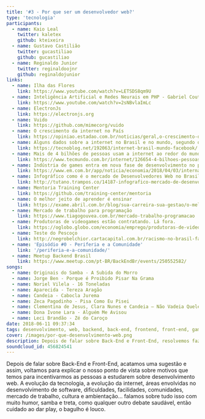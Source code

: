 ```yaml
---
title: '#3 - Por que ser um desenvolvedor web?'
type: 'tecnologia'
participants:
  - name: Kaio Leal
    twitter: kaletex
    github: kteixeira
  - name: Gustavo Castilião
    twitter: gucastiliao
    github: gucastiliao
  - name: Reginaldo Junior
    twitter: reginaldoojnr
    github: reginaldojunior
links:
  - name: Ilha das Flores
    link: https://www.youtube.com/watch?v=LETSDS8qm9U
  - name: Inteligência Artificial e Redes Neurais em PHP - Gabriel Couto
    link: https://www.youtube.com/watch?v=2sNBvlaImLc
  - name: ElectronJs
    link: https://electronjs.org
  - name: Vuido
    link: https://github.com/mimecorg/vuido
  - name: O crescimento da internet no País
    link: https://opiniao.estadao.com.br/noticias/geral,o-crescimento-da-internet-no-pais,70002051911
  - name: Alguns dados sobre a internet no Brasil e no mundo, segundo o Facebook
    link: https://tecnoblog.net/192063/internet-brasil-mundo-facebook/
  - name: Mais de 4 bilhões de pessoas usam a internet ao redor do mundo
    link: https://www.tecmundo.com.br/internet/126654-4-bilhoes-pessoas-usam-internet-no-mundo.htm
  - name: Indústria de games entra em nova fase de desenvolvimento no país
    link: https://www.em.com.br/app/noticia/economia/2018/04/03/internas_economia,948556/industria-de-games-entra-em-nova-fase-de-desenvolvimento-no-pais.shtml
  - name: Infográfico como é o mercado de Desenvolvedores Web no Brasil?
    link: http://tutano.trampos.co/14187-infografico-mercado-de-desenvolvimento-brasil/
  - name: Mentoria Training Center
    link: https://github.com/training-center/mentoria
  - name: O melhor jeito de aprender é ensinar
    link: https://exame.abril.com.br/blog/sua-carreira-sua-gestao/o-melhor-jeito-de-aprender-e-ensinando/
  - name: Mercado de trabalho para programação
    link: https://www.tiagogouvea.com.br/mercado-trabalho-programacao
  - name: Produtoras de videogames estão contratando. Lá fora.
    link: https://oglobo.globo.com/economia/emprego/produtoras-de-videogames-estao-contratando-la-fora-14668292
  - name: Teste do Pescoço
    link: http://negrobelchior.cartacapital.com.br/racismo-no-brasil-faca-o-texte-do-pescoco/
  - name: 'Episódio #0 - Periferia e a Comunidade'
    link: '/periferia-e-a-comunidade/'
  - name: Meetup Backend Brasil
    link: https://www.meetup.com/pt-BR/BackEndBr/events/250552582/
songs:
  - name: Originais do Samba - A Subida do Morro
  - name: Jorge Ben - Porque é Proibido Pisar Na Grama
  - name: Noriel Vilela - 16 Toneladas
  - name: Aparecida - Tereza Aragão
  - name: Candeia - Cabocla Jurema
  - name: Zeca Pagodinho - Pisa Como Eu Pisei
  - name: Clementina de Jesus, Clara Nunes e Candeia – Não Vadeia Quelé
  - name: Dona Ivone Lara - Alguém Me Avisou
  - name: Leci Brandão - Zé do Caroço
date: 2018-06-11 09:37:34
tags: desenvolvimento, web, backend, back-end, frontend, front-end, games, mobile, quebradev, conhecimento, tecnologia, trabalho, cultura, como comecar em desenvolvimento
cover: /images/por-que-desenvolvimento-web.png
description: Depois de falar sobre Back-End e Front-End, resolvemos fazer um episódio póstumo explicando as razões que temos para incentivarmos os estudos para a área de desenvolvimento web.
soundcloud_id: 456824541
---
```


Depois de falar sobre Back-End e Front-End, acatamos uma sugestão e assim, voltamos para explicar o nosso ponto de vista sobre motivos que temos para incentivarmos as pessoas a estudarem sobre desenvolvimento web.
A evolução da tecnologia, a evolução da internet, áreas envolvidas no desenvolvimento de software, dificuldades, facilidades, comunidades, mercado de trabalho, cultura e ambientação... falamos sobre tudo isso com muito humor, samba e treta, como qualquer outro debate saudável, então cuidado ao dar play, o bagulho é louco.
